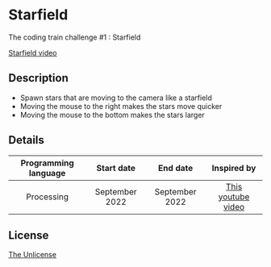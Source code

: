 # Starfield
The coding train challenge #1 : Starfield

[Starfield video](https://user-images.githubusercontent.com/120074055/206392270-ead157f8-f5f4-4250-9bb4-a0c53e9d73c7.mp4)

## Description
- Spawn stars that are moving to the camera like a starfield
- Moving the mouse to the right makes the stars move quicker
- Moving the mouse to the bottom makes the stars larger

## Details

| Programming language | Start date | End date | Inspired by |
| :---: | :---: | :---: | :---: |
| Processing | September 2022 | September 2022 | [This youtube video](https://youtu.be/17WoOqgXsRM) |

## License

[The Unlicense](LICENSE)
